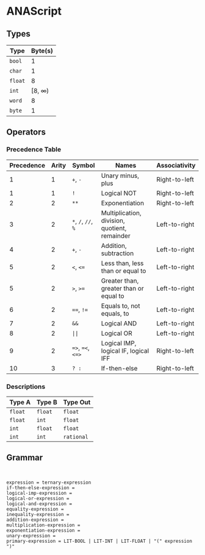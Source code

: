# ANAScript

## Types

| Type    | Byte(s) |
| ------- | ------- |
| `bool`  | 1       |
| `char`  | 1       | <!-- Support unicode later -->
| `float` | 8       |
| `int`   | [8, ∞)  |
| `word`  | 8       |
| `byte`  | 1       |

<!-- List types, sum types, product types, function types, union types, reference types, object types, rational types, data type types, quotations, symbols -->

<!-- How should memory management work? -->

<!-- Lazy evaluation - add a strict evaluation operator -->

<!-- Should combinators be separate from functions? -->

<!-- Should procedures be separate from pure functions? -->

## Operators

### Precedence Table

| Precedence | Arity | Symbol              | Names                                         | Associativity | 
| ---------- | ----- | ------------------- | --------------------------------------------- | ------------- |
| 1          | 1     | `+`, `-`            | Unary minus, plus                             | Right-to-left |
| 1          | 1     | `!`                 | Logical NOT                                   | Right-to-left |
| 2          | 2     | `**`                | Exponentiation                                | Right-to-left |
| 3          | 2     | `*`, `/`, `//`, `%` | Multiplication, division, quotient, remainder | Left-to-right |
| 4          | 2     | `+`, `-`            | Addition, subtraction                         | Left-to-right |
| 5          | 2     | `<`, `<=`           | Less than, less than or equal to              | Left-to-right |
| 5          | 2     | `>`, `>=`           | Greater than, greater than or equal to        | Left-to-right |
| 6          | 2     | `==`, `!=`          | Equals to, not equals, to                     | Left-to-right |
| 7          | 2     | `&&`                | Logical AND                                   | Left-to-right |
| 8          | 2     | `\|\|`              | Logical OR                                    | Left-to-right |
| 9          | 2     | `=>`, `=<`, `<=>`   | Logical IMP, logical IF, logical IFF          | Right-to-left |
| 10         | 3     | `? :`               | If-then-else                                  | Right-to-left | <!-- Maybe introduce an alternative to this -->

### Descriptions

<!-- - `-`, `+`: Operate on numerical types, return numerical types
- `**`: Operates on numerical types, returns numerical type
- `*`, `/`, `//`, `%`: Operate on numerical types
- `+`, `-`: Operate on numerical types
 -->
 
| Type A  | Type B  | Type Out   |
| ------- | ------- | ---------- |
| `float` | `float` | `float`    |
| `float` | `int`   | `float`    |
| `int`   | `float` | `float`    |
| `int`   | `int`   | `rational` |
 

## Grammar

<!-- Should I express type constraints as syntactical ones? -->

```


expression = ternary-expression
if-then-else-expression =
logical-imp-expression =
logical-or-expression =
logical-and-expression =
equality-expression =
inequality-expression =
addition-expression =
multiplication-expression =
exponentiation-expression =
unary-expression =
primary-expression = LIT-BOOL | LIT-INT | LIT-FLOAT | "(" expression ")"
```
